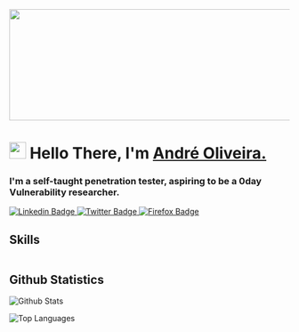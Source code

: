 
<img align="Top" src="https://tenor.com/view/waffle-gif-20571124" height="200px" width="1000x">

<h1 align="left"><img src="https://raw.githubusercontent.com/sidbelbase/sidbelbase/master/wave.gif" width="30px"><strong> Hello There, I'm <a href="https://waffleshouse.com/">André Oliveira.</a></strong>
</h1>

<h3 align="left"><strong>
I'm a self-taught penetration tester, aspiring to be a 0day Vulnerability researcher.</strong></h3>

<a target="_blank" href="https://linkedin.com/in/Andre0liveira">
<img src="https://img.shields.io/badge/-André Oliveira-blue?style=for-the-badge&logo=Linkedin&logoColor=white&link=https://linkedin.com/in/Andre0liveira" alt="Linkedin Badge">
</a>
<a target="_blank" href="https://mobile.twitter.com/waflisan">
<img src="https://img.shields.io/badge/Waflisan-1ca0f1?style=for-the-badge&logo=twitter&logoColor=white&link=https://mobile.twitter.com/waflisan" alt="Twitter Badge">
</a>

<a target="_blank" href="https://waffleshouse.rf.gd">
<img src="https://img.shields.io/badge/-sidbelbase-141414?style=for-the-badge&logo=firefox&logoColor=white&link=https://waffleshouse.rf.gd" alt="Firefox Badge">
</a>

## Skills

<img scr="https://img.shields.io/badge/-HTML-e34f26?logo=html5&logoColor=fff">

## Github Statistics

![Github Stats](https://github-readme-stats.vercel.app/api?username=WaflesPenetration&count_private=true&show_icons=true&theme=radical)


![Top Languages](https://github-readme-stats.vercel.app/api/top-langs/?username=WaflesPenetration&show_icons=true&theme=radical)
